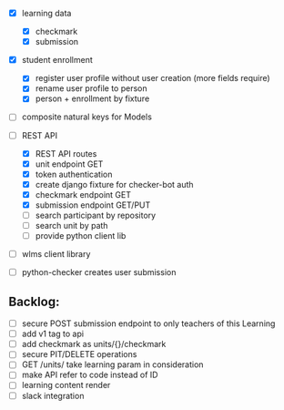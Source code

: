 - [x] learning data
  - [x] checkmark
  - [x] submission
- [x] student enrollment
    - [x] register user profile without user creation (more fields require)
    - [x] rename user profile to person
    - [x] person + enrollment by fixture
- [ ] composite natural keys for Models
- [ ] REST API
    - [x] REST API routes
    - [x] unit endpoint GET
    - [x] token authentication
    - [x] create django fixture for checker-bot auth
    - [x] checkmark endpoint GET
    - [x] submission endpoint GET/PUT
    - [ ] search participant by repository
    - [ ] search unit by path
    - [ ] provide python client lib
- [ ] wlms client library
- [ ] python-checker creates user submission


## Backlog:
- [ ] secure POST submission endpoint to only teachers of this Learning
- [ ] add v1 tag to api
- [ ] add checkmark as units/{}/checkmark
- [ ] secure PIT/DELETE operations
- [ ] GET /units/ take learning param in consideration
- [ ] make API refer to code instead of ID
- [ ] learning content render
- [ ] slack integration
